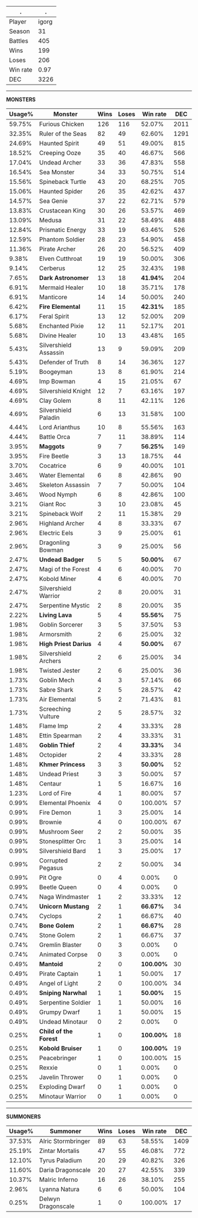 .|.
|-|-
Player|igorg
Season|31
Battles|405
Wins|199
Loses|206
Win rate|0.97
DEC|3226

---
**MONSTERS**

Usage%|Monster|Wins|Loses|Win rate|DEC|
-|-|-|-|-|-|
59.75%|Furious Chicken|126|116|52.07%|2011|
32.35%|Ruler of the Seas|82|49|62.60%|1291|
24.69%|Haunted Spirit|49|51|49.00%|815|
18.52%|Creeping Ooze|35|40|46.67%|566|
17.04%|Undead Archer|33|36|47.83%|558|
16.54%|Sea Monster|34|33|50.75%|514|
15.56%|Spineback Turtle|43|20|68.25%|705|
15.06%|Haunted Spider|26|35|42.62%|437|
14.57%|Sea Genie|37|22|62.71%|579|
13.83%|Crustacean King|30|26|53.57%|469|
13.09%|Medusa|31|22|58.49%|488|
12.84%|Prismatic Energy|33|19|63.46%|526|
12.59%|Phantom Soldier|28|23|54.90%|458|
11.36%|Pirate Archer|26|20|56.52%|409|
9.38%|Elven Cutthroat|19|19|50.00%|306|
9.14%|Cerberus|12|25|32.43%|198|
7.65%|**Dark Astronomer**|13|18|**41.94%**|204|
6.91%|Mermaid Healer|10|18|35.71%|178|
6.91%|Manticore|14|14|50.00%|240|
6.42%|**Fire Elemental**|11|15|**42.31%**|185|
6.17%|Feral Spirit|13|12|52.00%|209|
5.68%|Enchanted Pixie|12|11|52.17%|201|
5.68%|Divine Healer|10|13|43.48%|165|
5.43%|Silvershield Assassin|13|9|59.09%|209|
5.43%|Defender of Truth|8|14|36.36%|127|
5.19%|Boogeyman|13|8|61.90%|214|
4.69%|Imp Bowman|4|15|21.05%|67|
4.69%|Silvershield Knight|12|7|63.16%|197|
4.69%|Clay Golem|8|11|42.11%|126|
4.69%|Silvershield Paladin|6|13|31.58%|100|
4.44%|Lord Arianthus|10|8|55.56%|163|
4.44%|Battle Orca|7|11|38.89%|114|
3.95%|**Maggots**|9|7|**56.25%**|149|
3.95%|Fire Beetle|3|13|18.75%|44|
3.70%|Cocatrice|6|9|40.00%|101|
3.46%|Water Elemental|6|8|42.86%|90|
3.46%|Skeleton Assassin|7|7|50.00%|104|
3.46%|Wood Nymph|6|8|42.86%|100|
3.21%|Giant Roc|3|10|23.08%|45|
3.21%|Spineback Wolf|2|11|15.38%|29|
2.96%|Highland Archer|4|8|33.33%|67|
2.96%|Electric Eels|3|9|25.00%|61|
2.96%|Dragonling Bowman|3|9|25.00%|56|
2.47%|**Undead Badger**|5|5|**50.00%**|67|
2.47%|Magi of the Forest|4|6|40.00%|70|
2.47%|Kobold Miner|4|6|40.00%|70|
2.47%|Silvershield Warrior|2|8|20.00%|31|
2.47%|Serpentine Mystic|2|8|20.00%|35|
2.22%|**Living Lava**|5|4|**55.56%**|75|
1.98%|Goblin Sorcerer|3|5|37.50%|53|
1.98%|Armorsmith|2|6|25.00%|32|
1.98%|**High Priest Darius**|4|4|**50.00%**|67|
1.98%|Silvershield Archers|2|6|25.00%|34|
1.98%|Twisted Jester|2|6|25.00%|36|
1.73%|Goblin Mech|4|3|57.14%|66|
1.73%|Sabre Shark|2|5|28.57%|42|
1.73%|Air Elemental|5|2|71.43%|81|
1.73%|Screeching Vulture|2|5|28.57%|32|
1.48%|Flame Imp|2|4|33.33%|28|
1.48%|Ettin Spearman|2|4|33.33%|31|
1.48%|**Goblin Thief**|2|4|**33.33%**|34|
1.48%|Octopider|2|4|33.33%|28|
1.48%|**Khmer Princess**|3|3|**50.00%**|52|
1.48%|Undead Priest|3|3|50.00%|57|
1.48%|Centaur|1|5|16.67%|16|
1.23%|Lord of Fire|4|1|80.00%|57|
0.99%|Elemental Phoenix|4|0|100.00%|57|
0.99%|Fire Demon|1|3|25.00%|14|
0.99%|Brownie|4|0|100.00%|67|
0.99%|Mushroom Seer|2|2|50.00%|35|
0.99%|Stonesplitter Orc|1|3|25.00%|14|
0.99%|Silvershield Bard|1|3|25.00%|17|
0.99%|Corrupted Pegasus|2|2|50.00%|34|
0.99%|Pit Ogre|0|4|0.00%|0|
0.99%|Beetle Queen|0|4|0.00%|0|
0.74%|Naga Windmaster|1|2|33.33%|12|
0.74%|**Unicorn Mustang**|2|1|**66.67%**|34|
0.74%|Cyclops|2|1|66.67%|40|
0.74%|**Bone Golem**|2|1|**66.67%**|28|
0.74%|Stone Golem|2|1|66.67%|37|
0.74%|Gremlin Blaster|0|3|0.00%|0|
0.74%|Animated Corpse|0|3|0.00%|0|
0.49%|**Mantoid**|2|0|**100.00%**|30|
0.49%|Pirate Captain|1|1|50.00%|17|
0.49%|Angel of Light|2|0|100.00%|34|
0.49%|**Sniping Narwhal**|1|1|**50.00%**|15|
0.49%|Serpentine Soldier|1|1|50.00%|16|
0.49%|Grumpy Dwarf|1|1|50.00%|15|
0.49%|Undead Minotaur|0|2|0.00%|0|
0.25%|**Child of the Forest**|1|0|**100.00%**|18|
0.25%|**Kobold Bruiser**|1|0|**100.00%**|19|
0.25%|Peacebringer|1|0|100.00%|15|
0.25%|Rexxie|0|1|0.00%|0|
0.25%|Javelin Thrower|0|1|0.00%|0|
0.25%|Exploding Dwarf|0|1|0.00%|0|
0.25%|Minotaur Warrior|0|1|0.00%|0|

---
**SUMMONERS**

Usage%|Summoner|Wins|Loses|Win rate|DEC|
-|-|-|-|-|-|
37.53%|Alric Stormbringer|89|63|58.55%|1409|
25.19%|Zintar Mortalis|47|55|46.08%|772|
12.10%|Tyrus Paladium|20|29|40.82%|326|
11.60%|Daria Dragonscale|20|27|42.55%|339|
10.37%|Malric Inferno|16|26|38.10%|255|
2.96%|Lyanna Natura|6|6|50.00%|104|
0.25%|Delwyn Dragonscale|1|0|100.00%|17|
